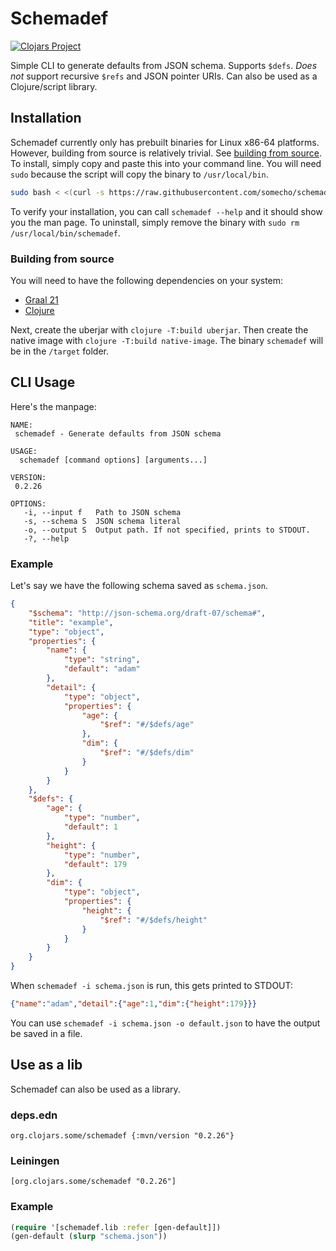 # Schemadef
[![Clojars Project](https://img.shields.io/clojars/v/org.clojars.some/schemadef.svg)](https://clojars.org/org.clojars.some/schemadef)

Simple CLI to generate defaults from JSON schema. Supports `$defs`. _Does not_ support
recursive `$refs` and JSON pointer URIs. Can also be used as a Clojure/script library.

## Installation
Schemadef currently only has prebuilt binaries for Linux x86-64 platforms. However, building from source is relatively trivial. See [building from source](#building-from-source).
To install, simply copy and paste this into your command line. You will need `sudo` because the script will copy the binary to `/usr/local/bin`.
```sh
sudo bash < <(curl -s https://raw.githubusercontent.com/somecho/schemadef/main/install.sh)
```
To verify your installation, you can call `schemadef --help` and it should show you the man page. To uninstall, simply remove the binary with `sudo rm /usr/local/bin/schemadef`. 

### Building from source
You will need to have the following dependencies on your system:
- [Graal 21](https://www.graalvm.org/latest/docs/getting-started/)
- [Clojure](https://clojure.org/guides/install_clojure)

Next, create the uberjar with `clojure -T:build uberjar`. Then create the native image with `clojure -T:build native-image`. The binary `schemadef` will be in the `/target` folder.

## CLI Usage 
Here's the manpage:
```
NAME:
 schemadef - Generate defaults from JSON schema

USAGE:
  schemadef [command options] [arguments...]

VERSION:
 0.2.26

OPTIONS:
   -i, --input f   Path to JSON schema
   -s, --schema S  JSON schema literal
   -o, --output S  Output path. If not specified, prints to STDOUT.
   -?, --help
```

### Example 
Let's say we have the following schema saved as `schema.json`.

```json
{
    "$schema": "http://json-schema.org/draft-07/schema#",
    "title": "example",
    "type": "object",
    "properties": {
        "name": {
            "type": "string",
            "default": "adam"
        },
        "detail": {
            "type": "object",
            "properties": {
                "age": {
                    "$ref": "#/$defs/age"
                },
                "dim": {
                    "$ref": "#/$defs/dim"
                }
            }
        }
    },
    "$defs": {
        "age": {
            "type": "number",
            "default": 1
        },
        "height": {
            "type": "number",
            "default": 179
        },
        "dim": {
            "type": "object",
            "properties": {
                "height": {
                    "$ref": "#/$defs/height"
                }
            }
        }
    }
}
```

When `schemadef -i schema.json` is run, this gets printed to STDOUT: 
```json
{"name":"adam","detail":{"age":1,"dim":{"height":179}}}
```

You can use `schemadef -i schema.json -o default.json` to have the output be saved in a file.

## Use as a lib

Schemadef can also be used as a library. 

### deps.edn
```
org.clojars.some/schemadef {:mvn/version "0.2.26"}
```
### Leiningen
```
[org.clojars.some/schemadef "0.2.26"]
```

### Example
```clj
(require '[schemadef.lib :refer [gen-default]])
(gen-default (slurp "schema.json"))
```
